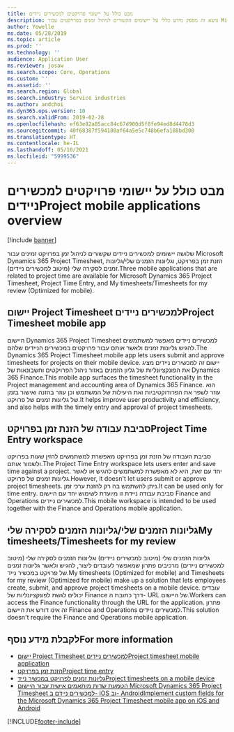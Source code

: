 ```yaml
---
title: מבט כולל על יישומי פרויקטים למכשירים ניידים
description: נושא זה מספק מידע כללי על יישומים הקשורים לניהול זמנים בפרויקטים עבור Microsoft Dynamics 365 Project Timesheet, הזנת זמן בפרויקט‬ וגליונות הזמן שלי/גליונות זמן שזמינים במכשיר נייד.
author: Yowelle
ms.date: 05/28/2019
ms.topic: article
ms.prod: ''
ms.technology: ''
audience: Application User
ms.reviewer: josaw
ms.search.scope: Core, Operations
ms.custom: ''
ms.assetid: ''
ms.search.region: Global
ms.search.industry: Service industries
ms.author: andchoi
ms.dyn365.ops.version: 10
ms.search.validFrom: 2019-02-28
ms.openlocfilehash: ef63e82a85acc84c67d900d5f8fe94ed8d4478d3
ms.sourcegitcommit: 40f68387f594180af64a5e5c748b6efa188bd300
ms.translationtype: HT
ms.contentlocale: he-IL
ms.lasthandoff: 05/10/2021
ms.locfileid: "5999536"
---
```

# <a name="project-mobile-applications-overview"></a><span data-ttu-id="fa5a8-103">מבט כולל על יישומי פרויקטים למכשירים ניידים</span><span class="sxs-lookup"><span data-stu-id="fa5a8-103">Project mobile applications overview</span></span>

[!include [banner](../includes/banner.md)]

<span data-ttu-id="fa5a8-104">שלושה יישומים למכשירים ניידים שקשורים לניהול זמן בפרויקט זמינים עבור Microsoft Dynamics 365 Project Timesheet, הזנת זמן בפרויקט‬, וגליונות הזמנים שלי/גליונות זמנים לסקירה שלי (מיטוב למכשירים ניידים).</span><span class="sxs-lookup"><span data-stu-id="fa5a8-104">Three mobile applications that are related to project time are available for Microsoft Dynamics 365 Project Timesheet, Project Time Entry, and My timesheets/Timesheets for my review (Optimized for mobile).</span></span>

## <a name="project-timesheet-mobile-app"></a><span data-ttu-id="fa5a8-105">יישום Project Timesheet למכשירים ניידים</span><span class="sxs-lookup"><span data-stu-id="fa5a8-105">Project Timesheet mobile app</span></span>

<span data-ttu-id="fa5a8-106">היישום Dynamics 365 Project Timesheet למכשירים ניידים מאפשר למשתמשים להגיש גליונות זמנים ולאשר אותם עבור פרויקטים במכשירים הניידים שלהם.</span><span class="sxs-lookup"><span data-stu-id="fa5a8-106">The Dynamics 365 Project Timesheet mobile app lets users submit and approve timesheets for projects on their mobile device.</span></span> <span data-ttu-id="fa5a8-107">יישום זה למכשירים ניידים מציג את הפונקציונליות של גליון הזמנים באזור ניהול הפרויקטים וחשבונאות של Dynamics 365 Finance.</span><span class="sxs-lookup"><span data-stu-id="fa5a8-107">This mobile app surfaces the timesheet functionality in the Project management and accounting area of Dynamics 365 Finance.</span></span> <span data-ttu-id="fa5a8-108">הוא עוזר לשפר את הפרודוקטיביות ואת היעילות של המשתמש וכן עוזר בהזנה ואישור בזמן של גליונות זמנים של פרויקט.‬</span><span class="sxs-lookup"><span data-stu-id="fa5a8-108">It helps improve user productivity and efficiency, and also helps with the timely entry and approval of project timesheets.</span></span>

## <a name="project-time-entry-workspace"></a><span data-ttu-id="fa5a8-109">סביבת עבודה של הזנת זמן בפרויקט</span><span class="sxs-lookup"><span data-stu-id="fa5a8-109">Project Time Entry workspace</span></span>

<span data-ttu-id="fa5a8-110">סביבת העבודה של הזנת זמן בפרויקט מאפשרת למשתמשים להזין שעות בפרויקט ולשמור אותם.</span><span class="sxs-lookup"><span data-stu-id="fa5a8-110">The Project Time Entry workspace lets users enter and save time against a project.</span></span> <span data-ttu-id="fa5a8-111">יחד עם זאת, היא לא מאפשרת למשתמשים להגיש או לאשר גליונות זמנים של פרויקט.</span><span class="sxs-lookup"><span data-stu-id="fa5a8-111">However, it doesn't let users submit or approve project timesheets.</span></span> <span data-ttu-id="fa5a8-112">ניתן להשתמש בה רק להזנת ערכי זמן.</span><span class="sxs-lookup"><span data-stu-id="fa5a8-112">It can be used only for time entry.</span></span> <span data-ttu-id="fa5a8-113">סביבת עבודה ניידת זו מיועדת לשימוש יחד עם היישום Finance and Operations למכשירים ניידים.</span><span class="sxs-lookup"><span data-stu-id="fa5a8-113">This mobile workspace is intended to be used together with the Finance and Operations mobile application.</span></span>

## <a name="my-timesheetstimesheets-for-my-review"></a><span data-ttu-id="fa5a8-114">גליונות הזמנים שלי/גליונות הזמנים לסקירה שלי</span><span class="sxs-lookup"><span data-stu-id="fa5a8-114">My timesheets/Timesheets for my review</span></span>

<span data-ttu-id="fa5a8-115">גליונות הזמנים שלי (מיטוב למכשירים ניידים) וגליונות הזמנים לסקירה שלי (מיטוב למכשירים ניידים) מרכיבים פתרון שמאפשר לעובדים ליצור, להגיש ולאשר גליונות זמנים של פרויקט במכשיר נייד.</span><span class="sxs-lookup"><span data-stu-id="fa5a8-115">My timesheets (Optimized for mobile) and Timesheets for my review (Optimized for mobile) make up a solution that lets employees create, submit, and approve project timesheets on a mobile device.</span></span> <span data-ttu-id="fa5a8-116">עובדים יכולים לגשת לפונקציונליות של Finance דרך כתובת ה- URL של היישום.</span><span class="sxs-lookup"><span data-stu-id="fa5a8-116">Workers can access the Finance functionality through the URL for the application.</span></span> <span data-ttu-id="fa5a8-117">פתרון זה אינו דורש את היישום Finance and Operations למכשירים ניידים.</span><span class="sxs-lookup"><span data-stu-id="fa5a8-117">This solution doesn't require the Finance and Operations mobile application.</span></span>

## <a name="for-more-information"></a><span data-ttu-id="fa5a8-118">לקבלת מידע נוסף</span><span class="sxs-lookup"><span data-stu-id="fa5a8-118">For more information</span></span>

- [<span data-ttu-id="fa5a8-119">יישום Project Timesheet למכשירים ניידים</span><span class="sxs-lookup"><span data-stu-id="fa5a8-119">Project timesheet mobile application</span></span>](project-timesheet.md)
- [<span data-ttu-id="fa5a8-120">הזנת זמן בפרויקט</span><span class="sxs-lookup"><span data-stu-id="fa5a8-120">Project time entry</span></span>]( project-time-entry-mobile-workspace.md)
- [<span data-ttu-id="fa5a8-121">גליונות זמנים לפרויקט במכשיר נייד</span><span class="sxs-lookup"><span data-stu-id="fa5a8-121">Project timesheets on a mobile device</span></span>](Mobile-timesheets.md)
- [<span data-ttu-id="fa5a8-122">הטמעת שדות מותאמים אישית עבור היישום Microsoft Dynamics 365 Project Timesheet למכשירים ניידם ב- iOS וב- Android</span><span class="sxs-lookup"><span data-stu-id="fa5a8-122">Implement custom fields for the Microsoft Dynamics 365 Project Timesheet mobile app on iOS and Android</span></span>](custom-fields-mobile.md)


[!INCLUDE[footer-include](../includes/footer-banner.md)]